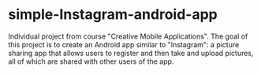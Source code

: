 # simple-Instagram-android-app
Individual project from course "Creative Mobile Applications". The goal of this project is to create an Android app similar to "Instagram": a picture sharing app that allows users to register and then take and upload pictures, all of which are shared with other users of the app.
